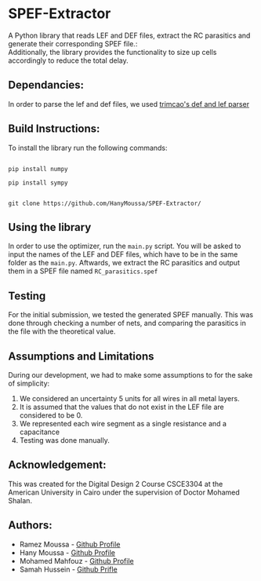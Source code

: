 # SPEF-Extractor
A Python library that reads LEF and DEF files, extract the RC parasitics and generate their corresponding SPEF file.:<br />
Additionally, the library provides the functionality to size up cells accordingly to reduce the total delay.

## Dependancies:  
  In order to parse the lef and def files, we used [trimcao's def and lef parser](https://github.com/trimcao/lef-parser)

## Build Instructions:
   To install the library run the following commands: 
   ```
   
   pip install numpy
   
   pip install sympy
   
   
   git clone https://github.com/HanyMoussa/SPEF-Extractor/
   ```

## Using the library
In order to use the optimizer, run the `main.py` script. You will be asked to input the names of the LEF and DEF files, which have to be in the same folder as the `main.py`. Aftwards, we extract the RC parasitics and output them in a SPEF file named `RC_parasitics.spef`

## Testing
For the initial submission, we tested the generated SPEF manually. This was done through checking a number of nets, and comparing the parasitics in the file with the theoretical value. 

## Assumptions and Limitations
During our development, we had to make some assumptions to for the sake of simplicity:

  1. We considered an uncertainty 5 units  for all wires in all metal layers.
  2. It is assumed that the values that do not exist in the LEF file are considered to be 0.
  3. We represented each wire segment as a single resistance and a capacitance
  4. Testing was done manually. 

## Acknowledgement:
  This was created for the Digital Design 2 Course CSCE3304 at the American University in Cairo under the supervision of Doctor Mohamed Shalan.
  
## Authors:
  * Ramez Moussa - [Github Profile](https://github.com/ramezmoussa)
  * Hany Moussa - [Github Profile](https://github.com/hanymoussa)
  * Mohamed Mahfouz - [Github Profile]()
  * Samah Hussein - [Github Prifle]()
  
